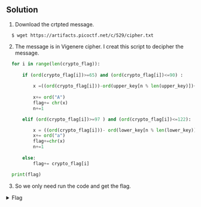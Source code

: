 ## Solution 
 1. Download the crtpted message.
  ```
    $ wget https://artifacts.picoctf.net/c/529/cipher.txt 
  ```
 2. The message is in Vigenere cipher. I creat this script to decipher the message.
  ```py
    for i in range(len(crypto_flag)):
        
        if (ord(crypto_flag[i])>=65) and (ord(crypto_flag[i])<=90) :
            
            x =((ord(crypto_flag[i]))-ord(upper_key[n % len(upper_key)])+26)%26
            
            x+= ord("A")
            flag+= chr(x)
            n+=1

        elif (ord(crypto_flag[i])>=97 ) and (ord(crypto_flag[i])<=122):

            x = ((ord(crypto_flag[i]))- ord(lower_key[n % len(lower_key)])+26) %26
            x+= ord("a")
            flag+=chr(x)
            n+=1
            
        else:
            flag+= crypto_flag[i]

    print(flag)
  ```
 3. So we only need run the code and get the flag. 
   <details>
     <summary> Flag </summary>
        
        picoCTF{D0NT_US3_V1G3N3R3_C1PH3R_2951a89h}
   </details>
